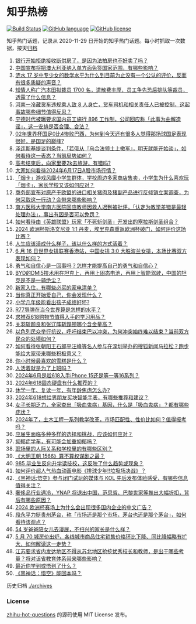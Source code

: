# 知乎热榜
[![Build Status](https://github.com/ToWeLong/zhihu-hot-questions/workflows/CI/badge.svg)](https://github.com/ToWeLong/zhihu-hot-questions/actions)
[![GitHub language](https://img.shields.io/badge/language-golang-orange.svg)](https://golang.org/)
[![GitHub license](https://img.shields.io/github/license/ToWeLong/zhihu-hot-questions)](https://github.com/ToWeLong/zhihu-hot-questions/blob/main/LICENSE)

知乎热门话题，记录从 2020-11-29 日开始的知乎热门话题。每小时抓取一次数据，按天[归档](./archives)

<!-- BEGIN -->

1. [银行开始拒绝接收断供房了，是因为法拍房也不好卖了吗？](https://www.zhihu.com/question/658992003)
1. [中国宣布将把澳大利亚纳入单方面免签国家范围，有哪些影响？](https://www.zhihu.com/question/659135817)
1. [涟水 17 岁中专少女的数学水平为什么到目前为止没有一个公认的评价，反而有很多质疑的声音？](https://www.zhihu.com/question/659055314)
1. [知情人称广汽本田拟裁员 1700 名，遣散费丰厚，员工争先恐后排队等裁员，透露了什么信息？](https://www.zhihu.com/question/658912804)
1. [河南一冷藏货车违规乘人致 8 人身亡，货车司机和相关责任人已被控制，这起事故哪些细节值得反思？](https://www.zhihu.com/question/659121531)
1. [宁德时代被曝要求国内员工施行 896 工作制，公司回应称「此事为曲解造谣」，这一安排是否合理、合法？](https://www.zhihu.com/question/659139048)
1. [02年世界杯国足0比4惨败巴西，为何到今天还有很多人觉得那场球国足表现很好，是国足的巅峰?](https://www.zhihu.com/question/659011664)
1. [泽连斯基提谈判条件，「若俄从『乌合法领土上撤军』，明天就能开始谈」，如何看待这一表态？当前局势如何？](https://www.zhihu.com/question/659130295)
1. [高考结束后，向家里要2k去旅游，有错吗?](https://www.zhihu.com/question/659049224)
1. [大家如何看待2024年6月17日A股市场行情？](https://www.zhihu.com/question/658930228)
1. [「烟卡」游戏风靡小学生群体，学校周边多家商店售卖，小学生为什么喜欢玩「烟卡」，家长学校又该如何应对？](https://www.zhihu.com/question/659067344)
1. [商务部宣布对原产于欧盟的进口相关猪肉及猪副产品进行反倾销立案调查，为何采取这一行动？会带来哪些影响？](https://www.zhihu.com/question/659145135)
1. [南方医科大学南方医院回应教师因救人迟到被批评，「认定为教学差错是最轻处理办法」，事出有因是否可以免罚？](https://www.zhihu.com/question/659121767)
1. [如何看待由《英雄联盟》玩家「不死斩剑圣」开发出的塞拉斯剑圣组合？](https://www.zhihu.com/question/655320542)
1. [2024 欧洲杯斯洛文尼亚 1:1 丹麦，埃里克森重返欧洲杯破门，如何评价这场比赛？](https://www.zhihu.com/question/659096102)
1. [人生应该活成什么样子，该以什么样的方式活着？](https://www.zhihu.com/question/290003248)
1. [6 月 16 日世界女排联赛香港站，中国女排 3:0 大胜波兰女排，本场比赛双方表现如何？](https://www.zhihu.com/question/659089138)
1. [勇气和自信心是一回事吗？怎样才能提高自己的勇气和自信心？](https://www.zhihu.com/question/659011213)
1. [BYD的DMI5技术用在坦克上，再用上固态电池，再用上智能驾驶，中国的坦克是不是一骑绝尘？](https://www.zhihu.com/question/657578236)
1. [新家入住，有哪些必买的家电清单？](https://www.zhihu.com/question/597436819)
1. [当你真正开始爱自己，你会发现什么？](https://www.zhihu.com/question/608467041)
1. [小学几年级能看出孩子成绩好坏?](https://www.zhihu.com/question/558241273)
1. [R77导弹在当今世界算是怎样的水平？](https://www.zhihu.com/question/264737756)
1. [求推荐618购物节值得入手的学习用品？](https://www.zhihu.com/question/659125354)
1. [关羽斩颜良和张辽阵斩蹋顿哪个含金量高？](https://www.zhihu.com/question/658942316)
1. [以色列民众举行抗议，呼吁结束巴以冲突，为何冲突始终难以结束？当前双方民众的处境如何？](https://www.zhihu.com/question/659064586)
1. [如何看待张朝阳王石郎平汪峰等名人参与在深圳举办的搜狐新闻马拉松？跑步能给大家带来哪些积极意义？](https://www.zhihu.com/question/659139930)
1. [你小时候最喜欢的雪糕是什么？](https://www.zhihu.com/question/658050525)
1. [人活着就是为了上班吗？](https://www.zhihu.com/question/658889137)
1. [2024年6月是趁618入手iPhone 15还是等一等16系列？](https://www.zhihu.com/question/658930759)
1. [2024年618固态硬盘有什么推荐的？](https://www.zhihu.com/question/656318816)
1. [休学一年、复读一年，有年龄焦虑怎么办?](https://www.zhihu.com/question/658810103)
1. [2024年618想给男朋友买块智能手表，有哪些推荐和建议？](https://www.zhihu.com/question/657591688)
1. [女子长期乏力，全家查出「吸血鬼病」基因，什么是「吸血鬼病」？都有哪些症状？](https://www.zhihu.com/question/659047834)
1. [2024年了，土木工程一系列教学改革，市场匹配性、性价比如何？值得报考吗？](https://www.zhihu.com/question/658880160)
1. [应届生面临多种多样的选择和挑战，应该如何应对？](https://www.zhihu.com/question/658912652)
1. [抑郁症学车，有可能会加重抑郁吗？](https://www.zhihu.com/question/658760969)
1. [职场里的人际关系和学校里的有哪些区别？](https://www.zhihu.com/question/657941390)
1. [《大明王朝 1566》算不算权谋剧之最？](https://www.zhihu.com/question/658146452)
1. [985 毕业生反向升学读技校，这反映了什么趋势或现象？](https://www.zhihu.com/question/658900399)
1. [如何评价超人气热血动画电影《排球少年!!垃圾场决战》？](https://www.zhihu.com/question/648832591)
1. [《黑神话:悟空》参与闭门试玩的媒体与 KOL 先后发布体验感受，有哪些信息值得关注？](https://www.zhihu.com/question/659122829)
1. [奢侈品行业遇冷，YNAP 将退出中国，范思哲、巴黎世家等推出大幅折扣，背后有哪些原因？](https://www.zhihu.com/question/659065269)
1. [2024 欧洲杯赛场上为什么会出现很多国内企业的中文广告？](https://www.zhihu.com/question/658944160)
1. [段永平力挺贵州茅台，称「市场还是那个市场，茅台也还是那个茅台」，如何看待该观点？](https://www.zhihu.com/question/659065282)
1. [54 岁爸爸陪女儿去漫展，不扫兴的家长是什么样？](https://www.zhihu.com/question/659054672)
1. [5 月 70 城房价出炉，各线城市商品住宅销售价格环比下降、同比降幅略有扩大，如何解读这一走势？](https://www.zhihu.com/question/659125799)
1. [江苏要求省内发达地区不得从苏北地区抢挖优秀校长和教师，是出于哪些考量？将对该省教育体系带来哪些影响？](https://www.zhihu.com/question/658729606)
1. [最近你学到或悟到了什么？](https://www.zhihu.com/question/658927462)
1. [《黑神话：悟空》能回本吗？](https://www.zhihu.com/question/430179440)

<!-- END -->

历史归档 [./archives](./archives)


### License
[zhihu-hot-questions](https://github.com/towelong/zhihu-hot-questions) 的源码使用 MIT License 发布。
